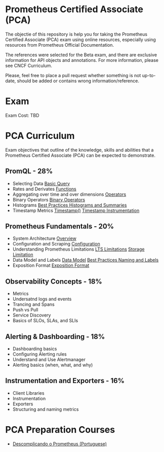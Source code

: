 # Prometheus Certified Associate (PCA)

The objectie of this repository is help you for taking the Prometheus Certified Associate (PCA) exam using online resources, especially using resources from Prometheus Official Documentation.

The references were selected for the Beta exam, and there are exclusive information for API objects and annotations. For more information, please see CNCF Curriculum.

Please, feel free to place a pull request whether something is not up-to-date, should be added or contains wrong information/reference.

# Exam

Exam Cost: TBD

# PCA Curriculum

Exam objectives that outline of the knowledge, skills and abilities that a Prometheus Certified Associate (PCA) can be expected to demonstrate.

## PromQL - 28%

* Selecting Data
  [Basic Query](https://prometheus.io/docs/prometheus/latest/querying/basics/)
* Rates and Derivates
  [Functions](https://prometheus.io/docs/prometheus/latest/querying/functions/)
* Aggregating over time and over dimensions
  [Operators](https://prometheus.io/docs/prometheus/latest/querying/operators/)
* Binary Operators
  [Binary Operators](https://prometheus.io/docs/prometheus/latest/querying/operators/#binary-operators)
* Histograms
  [Best Practices Histograms and Summaries](https://prometheus.io/docs/practices/histograms/)
* Timestamp Metrics
  [Timestamp()](https://prometheus.io/docs/prometheus/latest/querying/functions/#timestamp)
  [Timestamp Instrumentation](https://prometheus.io/docs/practices/instrumentation/#timestamps-not-time-since)

## Prometheus Fundamentals - 20%

* System Architecture
  [Overview](https://prometheus.io/docs/introduction/overview/)
* Configuration and Scraping
  [Configuration](https://prometheus.io/docs/prometheus/latest/configuration/configuration/#scrape_config)
* Understanding Prometheus Limitations
  [LTS Limitations](https://prometheus.io/docs/introduction/release-cycle/#limitations-of-lts-support)
  [Storage Limitation](https://prometheus.io/docs/prometheus/latest/storage/#limitations)
* Data Model and Labels
  [Data Model](https://prometheus.io/docs/concepts/data_model/)
  [Best Practices Naming and Labels](https://prometheus.io/docs/practices/naming/)
* Exposition Format
  [Exposition Format](https://prometheus.io/docs/instrumenting/exposition_formats/#exposition-formats)
## Observability Concepts - 18%
* Metrics
* Undersatnd logs and events
* Trancing and Spans
* Push vs Pull
* Service Discovery
* Basics of SLOs, SLAs, and SLIs

## Alerting & Dashboarding - 18%
* Dashboarding basics
* Configuring Alerting rules
* Understand and Use Alertmanager
* Alerting basics (when, what, and why)

## Instrumentation and Exporters - 16%
* Client Libraries
* Instrumentation
* Exporters
* Structuring and naming metrics

# PCA Preparation Courses

* [Descomplicando o Prometheus (Portuguese)](https://www.linuxtips.io/products/descomplicando-o-prometheus)

